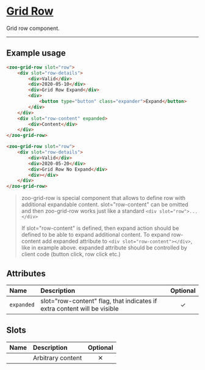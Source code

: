 # [Grid Row](#grid-row)

Grid row component.

***

## Example usage

```HTML
<zoo-grid-row slot="row">
    <div slot="row-details">
        <div>Valid</div>
        <div>2020-05-10</div>
        <div>Grid Row Expand</div>
        <div>
            <button type="button" class="expander">Expand</button>
        </div>
    </div>
    <div slot="row-content" expanded>
        <div>Content</div>
    </div>
</zoo-grid-row>

<zoo-grid-row slot="row">
    <div slot="row-details">
        <div>Valid</div>
        <div>2020-05-20</div>
        <div>Grid Row No Expand</div>
        <div></div>
    </div>
</zoo-grid-row>
```

> zoo-grid-row is special component that allows to define row with additional expandable content. 
> slot="row-content" can be omitted and then zoo-grid-row works just like a standard `<div slot="row">...</div>`
>
> If slot="row-content" is defined, then expand action should be defined to be able to expand additional content.
> To expand row-content add expanded attribute to `<div slot="row-content"></div>`, like in example above.
> expanded attribute should be controlled by client code (button click, row click etc.)

## Attributes

| **Name**   | **Description**                                                          | **Optional** |
| :--------- | :----------------------------------------------------------------------- | :----------: |
| `expanded` | slot="row-content" flag, that indicates if extra content will be visible |   &#10003;   |

## Slots

| **Name** | **Description**   | **Optional** |
| :------- | :---------------- | :----------: |
|          | Arbitrary content |   &#10005;   |
